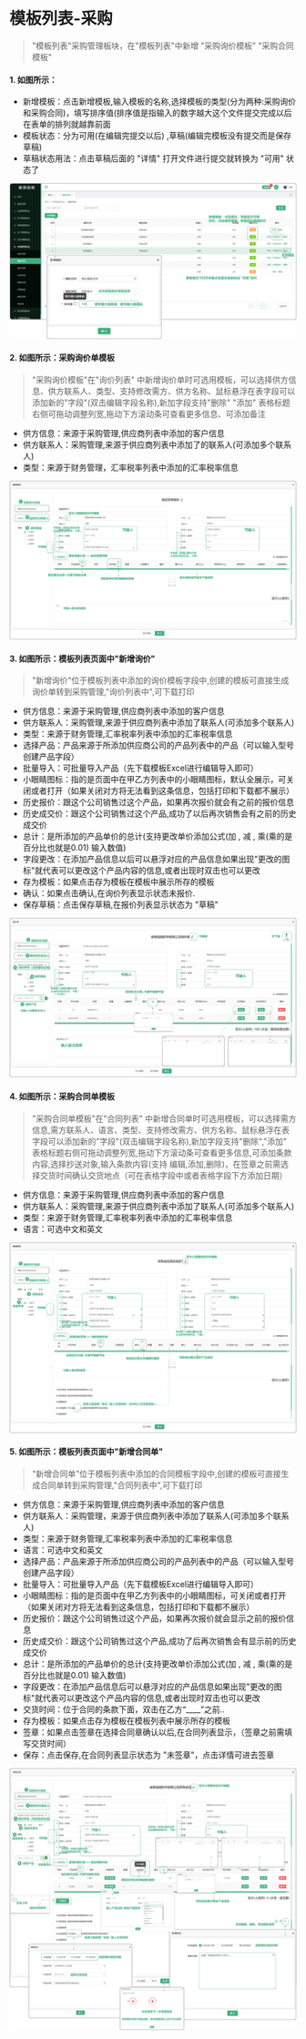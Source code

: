 # 模板列表-采购

> "模板列表"采购管理板块，在"模板列表"中新增 "采购询价模板" "采购合同模板"

#### 1. 如图所示：
* 新增模板：点击新增模板,输入模板的名称,选择模板的类型(分为两种:采购询价和采购合同)，填写排序值(排序值是指输入的数字越大这个文件提交完成以后在表单的排列就越靠前面
* 模板状态：分为可用(在编辑完提交以后) ,草稿(编辑完模板没有提交而是保存草稿)
* 草稿状态用法：点击草稿后面的 "详情" 打开文件进行提交就转换为 "可用" 状态了

![如图所示](../file/cg-mblb1.png)

#### 2. 如图所示：采购询价单模板

> "采购询价模板"在"询价列表" 中新增询价单时可选用模板，可以选择供方信息、供方联系人、类型、支持修改需方、供方名称、鼠标悬浮在表字段可以添加新的"字段"(双击编辑字段名称),新加字段支持"删除" "添加" 表格标题右侧可拖动调整列宽,拖动下方滚动条可查看更多信息、可添加备注

* 供方信息：来源于采购管理,供应商列表中添加的客户信息
* 供方联系人：采购管理,来源于供应商列表中添加了的联系人(可添加多个联系人)
* 类型：来源于财务管理，汇率税率列表中添加的汇率税率信息

![如图所示](../file/cg-mblb2.png)

#### 3. 如图所示：模板列表页面中"新增询价"

> "新增询价"位于模板列表中添加的询价模板字段中,创建的模板可直接生成询价单转到采购管理,"询价列表中",可下载打印 

* 供方信息：来源于采购管理,供应商列表中添加的客户信息
* 供方联系人：采购管理,来源于供应商列表中添加了联系人(可添加多个联系人)
* 类型：来源于财务管理,汇率税率列表中添加的汇率税率信息
* 选择产品：产品来源于所添加供应商公司的产品列表中的产品（可以输入型号创建产品字段）
* 批量导入：可批量导入产品（先下载模板Excel进行编辑导入即可）
* 小眼睛图标：指的是页面中在甲乙方列表中的小眼睛图标，默认全展示，可关闭或者打开（如果关闭对方将无法看到这条信息，包括打印和下载都不展示）
* 历史报价：跟这个公司销售过这个产品，如果再次报价就会有之前的报价信息
* 历史成交价：跟这个公司销售过这个产品,成功了以后再次销售会有之前的历史成交价
* 总计：是所添加的产品单价的总计(支持更改单价添加公式(加 , 减 , 乘(乘的是百分比也就是0.01) 输入数值)
* 字段更改：在添加产品信息以后可以悬浮对应的产品信息如果出现"更改的图标"就代表可以更改这个产品内容的信息,或者出现时双击也可以更改
* 存为模板：如果点击存为模板在模板中展示所存的模板
* 确认：如果点击确认,在询价列表显示状态未报价.
* 保存草稿：点击保存草稿,在报价列表显示状态为 "草稿"

![如图所示](../file/cg-mblb3.png)

#### 4. 如图所示：采购合同单模板

> "采购合同单模板"在"合同列表" 中新增合同单时可选用模板，可以选择需方信息,需方联系人、语言、类型、支持修改需方、供方名称、鼠标悬浮在表字段可以添加新的"字段"(双击编辑字段名称),新加字段支持"删除","添加" 表格标题右侧可拖动调整列宽,拖动下方滚动条可查看更多信息,可添加条款内容,选择抄送对象,输入条款内容(支持 编辑,添加,删除)，在签章之前需选择交货时间确认交货地点（可在表格字段中或者表格字段下方添加日期）

* 供方信息：来源于采购管理,供应商列表中添加的客户信息
* 供方联系人：采购管理,来源于供应商列表中添加了联系人(可添加多个联系人)
* 类型：来源于财务管理,汇率税率列表中添加的汇率税率信息
* 语言：可选中文和英文

![如图所示](../file/cg-mblb4.png)

#### 5. 如图所示：模板列表页面中"新增合同单"

> "新增合同单"位于模板列表中添加的合同模板字段中,创建的模板可直接生成合同单转到采购管理,"合同列表中",可下载打印

* 供方信息：来源于采购管理,供应商列表中添加的客户信息
* 供方联系人：采购管理，来源于供应商列表中添加了联系人(可添加多个联系人)
* 类型：来源于财务管理,汇率税率列表中添加的汇率税率信息
* 语言：可选中文和英文
* 选择产品：产品来源于所添加供应商公司的产品列表中的产品（可以输入型号创建产品字段）
* 批量导入：可批量导入产品（先下载模板Excel进行编辑导入即可）
* 小眼睛图标：指的是页面中在甲乙方列表中的小眼睛图标，可关闭或者打开（如果关闭对方将无法看到这条信息，包括打印和下载都不展示）
* 历史报价：跟这个公司销售过这个产品，如果再次报价就会显示之前的报价信息
* 历史成交价：跟这个公司销售过这个产品,成功了后再次销售会有显示前的历史成交价
* 总计：是所添加的产品单价的总计(支持更改单价添加公式(加 , 减 , 乘(乘的是百分比也就是0.01) 输入数值)
* 字段更改：在添加产品信息后可以悬浮对应的产品信息如果出现"更改的图标"就代表可以更改这个产品内容的信息,或者出现时双击也可以更改
* 交货时间：位于合同的条款下面，双击在乙方“____”之前..
* 存为模板：如果点击存为模板在模板列表中展示所存的模板
* 签章：如果点击签章在选择合同章确认以后,在合同列表显示，（签章之前需填写交货时间）
* 保存：点击保存,在合同列表显示状态为 "未签章"，点击详情可进去签章

![如图所示](../file/cg-mblb5.png)